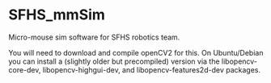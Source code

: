 SFHS_mmSim
==========

Micro-mouse sim software for SFHS robotics team.

You will need to download and compile openCV2 for this.
On Ubuntu/Debian you can install a (slightly older but precompiled) version via the libopencv-core-dev, libopencv-highgui-dev, and libopencv-features2d-dev packages.
